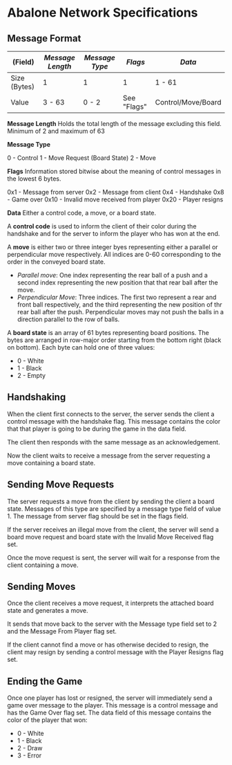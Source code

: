 # Abalone Network Specifications






## Message Format


|     (Field)     | *Message Length* |  *Message Type* |    *Flags*      |          *Data*       |
|-----------------|------------------|-----------------|-----------------|-----------------------|
|  Size (Bytes)   |        1         |        1        |        1        |         1 - 61        |
|    Value        |      3 - 63      |      0 - 2      |  See "Flags"    |  Control/Move/Board   |
 

**Message Length**
Holds the total length of the message excluding this field.
Minimum of 2 and maximum of 63

**Message Type**

0 - Control
1 - Move Request (Board State)
2 - Move

**Flags** 
Information stored bitwise about the meaning of control messages in the lowest 6 bytes.

0x1 -  Message from server
0x2 -  Message from client
0x4 -  Handshake
0x8 -  Game over
0x10 - Invalid move received from player
0x20 - Player resigns


**Data**
Either a control code, a move, or a board state.

A **control code** is used to inform the client of their color during the handshake and for the server to inform the player who has won at the end.


A **move** is either two or three integer byes representing either a parallel or perpendicular move respectively. All indices are 0-60 corresponding to the order in the conveyed board state.
* *Parallel move*: One index representing the rear ball of a push and a second index representing the new position that that rear ball after the move.
* *Perpendicular Move*: Three indices. The first two represent a rear and front ball respectively, and the third representing the new position of thr rear ball after the push. Perpendicular moves may not push the balls in a direction parallel to the row of balls. 



A **board state** is an array of 61 bytes representing board positions. The bytes are arranged in row-major order starting from the bottom right (black on bottom).
Each byte can hold one of three values:
* 0 - White
* 1 - Black
* 2 - Empty


## Handshaking

When the client first connects to the server, the server sends the client a control message with the handshake flag. This message contains the color that that player is going to be during the game in the data field.

The client then responds with the same message as an acknowledgement.

Now the client waits to receive a message from the server requesting a move containing a board state.

## Sending Move Requests
The server requests a move from the client by sending the client a board state. Messages of this type are specified by a message type field of value 1. 
The message from server flag should be set in the flags field. 


If the server receives an illegal move from the client, the server will send a board move request and board state with the Invalid Move Received flag set.

Once the move request is sent, the server will wait for a response from the client containing a move.

## Sending Moves

Once the client receives a move request, it interprets the attached board state and generates a move.

It sends that move back to the server with the Message type field set to 2 and the Message From Player flag set.

If the client cannot find a move or has otherwise decided to resign, the client may resign by sending a control message with the Player Resigns flag set.

## Ending the  Game

Once one player has lost or resigned, the server will immediately send a game over message to the player.
This message is a control message and has the Game Over flag set. The data field of this message contains the color of the player that won: 
* 0 - White
* 1 - Black
* 2 - Draw
* 3 - Error